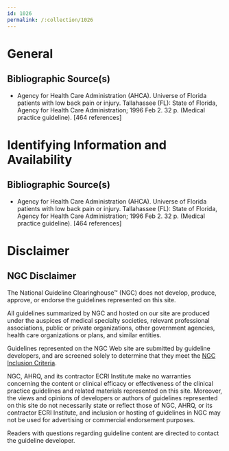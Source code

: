 ```yaml
---
id: 1026
permalink: /:collection/1026
---
```


# General

## Bibliographic Source(s)

- Agency for Health Care Administration (AHCA). Universe of Florida patients with low back pain or injury. Tallahassee (FL): State of Florida, Agency for Health Care Administration; 1996 Feb 2. 32 p. (Medical practice guideline). [464 references]

# Identifying Information and Availability

## Bibliographic Source(s)

- Agency for Health Care Administration (AHCA). Universe of Florida patients with low back pain or injury. Tallahassee (FL): State of Florida, Agency for Health Care Administration; 1996 Feb 2. 32 p. (Medical practice guideline). [464 references]

# Disclaimer

## NGC Disclaimer

The National Guideline Clearinghouse™ (NGC) does not develop, produce, approve, or endorse the guidelines represented on this site.

All guidelines summarized by NGC and hosted on our site are produced under the auspices of medical specialty societies, relevant professional associations, public or private organizations, other government agencies, health care organizations or plans, and similar entities.

Guidelines represented on the NGC Web site are submitted by guideline developers, and are screened solely to determine that they meet the [NGC Inclusion Criteria](/help-and-about/summaries/inclusion-criteria).

NGC, AHRQ, and its contractor ECRI Institute make no warranties concerning the content or clinical efficacy or effectiveness of the clinical practice guidelines and related materials represented on this site. Moreover, the views and opinions of developers or authors of guidelines represented on this site do not necessarily state or reflect those of NGC, AHRQ, or its contractor ECRI Institute, and inclusion or hosting of guidelines in NGC may not be used for advertising or commercial endorsement purposes.

Readers with questions regarding guideline content are directed to contact the guideline developer.

